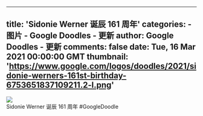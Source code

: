 
---
title: 'Sidonie Werner 诞辰 161 周年'
categories: 
    - 图片
    - Google Doodles - 更新
author: Google Doodles - 更新
comments: false
date: Tue, 16 Mar 2021 00:00:00 GMT
thumbnail: 'https://www.google.com/logos/doodles/2021/sidonie-werners-161st-birthday-6753651837109211.2-l.png'
---

<div>   
<img src="https://www.google.com/logos/doodles/2021/sidonie-werners-161st-birthday-6753651837109211.2-l.png" referrerpolicy="no-referrer"><br>Sidonie Werner 诞辰 161 周年 #GoogleDoodle  
</div>
            